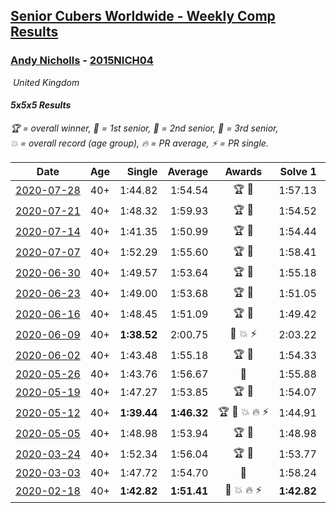 <style>table {white-space: nowrap;}</style>
<link rel="stylesheet" type="text/css" href="/scw-comp/css/flags.css" />

## [Senior Cubers Worldwide - Weekly Comp Results](/scw-comp/results/)
### [Andy Nicholls](README.md) - [2015NICH04](https://www.worldcubeassociation.org/persons/2015NICH04?event=555)

<i class="flag flag-GB" />&nbsp;United Kingdom

#### 5x5x5 Results

<span style="white-space: nowrap;">🏆 = overall winner</span>, <span style="white-space: nowrap;">🥇 = 1st senior</span>, <span style="white-space: nowrap;">🥈 = 2nd senior</span>, <span style="white-space: nowrap;">🥉 = 3rd senior</span>, <span style="white-space: nowrap;">💥 = overall record (age group)</span>, <span style="white-space: nowrap;">🔥 = PR average</span>, <span style="white-space: nowrap;">⚡ = PR single</span>.

| Date | Age | Single | Average | Awards | Solve 1 | Solve 2 | Solve 3 | Solve 4 | Solve 5 | Video |
| :--: | :--: | --: | --: | :--: | --: | --: | --: | --: | --: | :-- |
| [2020-07-28](../../results/2020-07-28/555.md) | 40+ | 1:44.82 | 1:54.54 | 🏆 🥇 | 1:57.13 | 1:49.34 | 1:44.82 | 2:02.69 | 1:57.15 | [Desktop](https://www.facebook.com/events/299658408049797/permalink/304723594209945) / [Mobile](https://m.facebook.com/events/299658408049797?view=permalink&id=304723594209945) |
| [2020-07-21](../../results/2020-07-21/555.md) | 40+ | 1:48.32 | 1:59.93 | 🏆 🥇 | 1:54.52 | 2:01.26 | 2:06.35 | 1:48.32 | 2:04.01 | [Desktop](https://www.facebook.com/events/3081159145282455/permalink/3099228750142161) / [Mobile](https://m.facebook.com/events/3081159145282455?view=permalink&id=3099228750142161) |
| [2020-07-14](../../results/2020-07-14/555.md) | 40+ | 1:41.35 | 1:50.99 | 🏆 🥇 | 1:54.44 | 1:48.43 | 1:41.35 | 1:52.75 | 1:51.79 | [Desktop](https://www.facebook.com/events/2729568740635198/permalink/2731162693809136) / [Mobile](https://m.facebook.com/events/2729568740635198?view=permalink&id=2731162693809136) |
| [2020-07-07](../../results/2020-07-07/555.md) | 40+ | 1:52.29 | 1:55.60 | 🏆 🥇 | 1:58.41 | 1:54.03 | 1:54.37 | 1:52.29 | 2:11.00 | [Desktop](https://www.facebook.com/events/307625317040136/permalink/309165880219413) / [Mobile](https://m.facebook.com/events/307625317040136?view=permalink&id=309165880219413) |
| [2020-06-30](../../results/2020-06-30/555.md) | 40+ | 1:49.57 | 1:53.64 | 🏆 🥇 | 1:55.18 | 1:57.92 | 1:49.57 | 1:53.77 | 1:51.98 | [Desktop](https://www.facebook.com/events/284746466306313/permalink/285158792931747) / [Mobile](https://m.facebook.com/events/284746466306313?view=permalink&id=285158792931747) |
| [2020-06-23](../../results/2020-06-23/555.md) | 40+ | 1:49.00 | 1:53.68 | 🏆 🥇 | 1:51.05 | 1:51.99 | 1:58.00 | 1:49.00 | DNF | [Desktop](https://www.facebook.com/events/268636114456043/permalink/280096353310019) / [Mobile](https://m.facebook.com/events/268636114456043?view=permalink&id=280096353310019) |
| [2020-06-16](../../results/2020-06-16/555.md) | 40+ | 1:48.45 | 1:51.09 | 🏆 🥇 | 1:49.42 | 1:59.55 | 1:53.07 | 1:50.77 | 1:48.45 | [Desktop](https://www.facebook.com/events/256188575607890/permalink/258505805376167) / [Mobile](https://m.facebook.com/events/256188575607890?view=permalink&id=258505805376167) |
| [2020-06-09](../../results/2020-06-09/555.md) | 40+ | **1:38.52** | 2:00.75 | 🥈 💥 ⚡ | 2:03.22 | **1:38.52** | 1:59.86 | 1:59.17 | 2:04.22 | [Desktop](https://www.facebook.com/events/1130228284009045/permalink/1131119780586562) / [Mobile](https://m.facebook.com/events/1130228284009045?view=permalink&id=1131119780586562) |
| [2020-06-02](../../results/2020-06-02/555.md) | 40+ | 1:43.48 | 1:55.18 | 🏆 🥇 | 1:54.33 | 1:54.99 | 1:57.53 | 1:43.48 | 1:56.22 | [Desktop](https://www.facebook.com/events/573401076937046/permalink/573751206902033) / [Mobile](https://m.facebook.com/events/573401076937046?view=permalink&id=573751206902033) |
| [2020-05-26](../../results/2020-05-26/555.md) | 40+ | 1:43.76 | 1:56.67 | 🥇 | 1:55.88 | 1:43.76 | 1:54.78 | 1:59.34 | 1:59.79 | [Desktop](https://www.facebook.com/events/637852836799991/permalink/639280209990587) / [Mobile](https://m.facebook.com/events/637852836799991?view=permalink&id=639280209990587) |
| [2020-05-19](../../results/2020-05-19/555.md) | 40+ | 1:47.27 | 1:53.85 | 🏆 🥇 | 1:54.07 | 1:47.27 | 1:52.02 | 2:04.00 | 1:55.46 | [Desktop](https://www.facebook.com/events/201300894172579/permalink/202113550757980) / [Mobile](https://m.facebook.com/events/201300894172579?view=permalink&id=202113550757980) |
| [2020-05-12](../../results/2020-05-12/555.md) | 40+ | **1:39.44** | **1:46.32** | 🏆 🥇 💥 🔥 ⚡ | 1:44.91 | 1:44.86 | 1:49.18 | 1:53.31 | **1:39.44** | [Desktop](https://www.facebook.com/events/276138643524223/permalink/276779116793509) / [Mobile](https://m.facebook.com/events/276138643524223?view=permalink&id=276779116793509) |
| [2020-05-05](../../results/2020-05-05/555.md) | 40+ | 1:48.98 | 1:53.94 | 🏆 🥇 | 1:48.98 | 1:55.72 | 1:58.95 | 1:54.45 | 1:51.66 | [Desktop](https://www.facebook.com/events/557526585195168/permalink/558596165088210) / [Mobile](https://m.facebook.com/events/557526585195168?view=permalink&id=558596165088210) |
| [2020-03-24](../../results/2020-03-24/555.md) | 40+ | 1:52.34 | 1:56.04 | 🏆 🥇 | 1:53.77 | 2:05.36 | 1:52.34 | 1:53.78 | 2:00.56 | [Desktop](https://www.facebook.com/events/5078365835514885/permalink/5098987150119420) / [Mobile](https://m.facebook.com/events/5078365835514885?view=permalink&id=5098987150119420) |
| [2020-03-03](../../results/2020-03-03/555.md) | 40+ | 1:47.72 | 1:54.70 | 🥈 | 1:58.24 | 1:57.82 | 1:47.72 | 1:54.98 | 1:51.31 | [Desktop](https://www.facebook.com/events/2637344919882558/permalink/2639058019711248) / [Mobile](https://m.facebook.com/events/2637344919882558?view=permalink&id=2639058019711248) |
| [2020-02-18](../../results/2020-02-18/555.md) | 40+ | **1:42.82** | **1:51.41** | 🥇 💥 🔥 ⚡ | **1:42.82** | 1:59.33 | 1:49.82 | 1:49.97 | 1:54.45 | [Desktop](https://www.facebook.com/events/538921670053895/permalink/539067020039360) / [Mobile](https://m.facebook.com/events/538921670053895?view=permalink&id=539067020039360) |


<!-- Global site tag (gtag.js) - Google Analytics -->
<script async src="https://www.googletagmanager.com/gtag/js?id=UA-86348435-3"></script>
<script>window.dataLayer = window.dataLayer || []; function gtag() {dataLayer.push(arguments);} gtag('js', new Date()); gtag('config', 'UA-86348435-3');</script>
